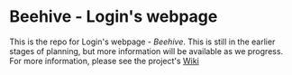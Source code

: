 # Beehive - Login's webpage
This is the repo for Login's webpage - *Beehive*. This is still in the earlier stages of planning, but more information will be available as we progress.
For more information, please see the project's [Wiki](https://git.logntnu.no/Alexander/beehive/-/wikis/home)

